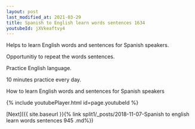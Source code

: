 ```yaml
---
layout: post
last_modified_at: 2021-03-29
title: Spanish to English learn words sentences 1634 
youtubeId: jXVkeaftvy4
---
```

 
 
Helps to learn English words and sentences for Spanish speakers.

Opportunitiy to repeat the words sentences. 

Practice English language. 
 
10 minutes practice every day. 
 
How to learn English words and sentences for Spanish speakers 
 
{% include youtubePlayer.html id=page.youtubeId %}
 
 
[Next]({{ site.baseurl }}{% link  split1/_posts/2018-11-07-Spanish to english learn words sentences 945 .md%})
 
